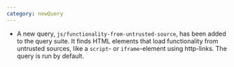 ```yaml
---
category: newQuery
---
```

* A new query, `js/functionality-from-untrusted-source`, has been added to the query suite. It finds HTML elements
  that load functionality from untrusted sources, like a `script`- or `iframe`-element using http-links.
  The query is run by default.